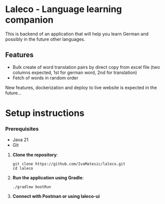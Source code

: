 # Laleco - Language learning companion
This is backend of an application that will help you learn German and possibly in the future other languages.

## Features
- Bulk create of word translation pairs by direct copy from excel file  (two columns expected, 1st for german word, 2nd for translation)
- Fetch of words in random order


New features, dockerization and deploy to live website is expected in the future...

# Setup instructions
### Prerequisites
- Java 21
- Git


1. **Clone the repository**:

   ```
   git clone https://github.com/IvaMatesic/laleco.git
   cd laleco
   ```

2. **Run the application using Gradle**:

   ```
   ./gradlew bootRun
   ```
3. **Connect with Postman or using laleco-ui**

